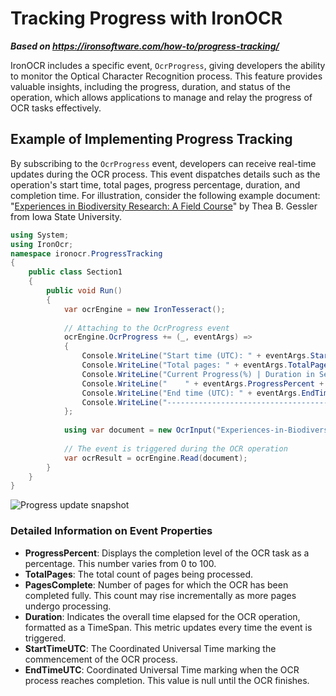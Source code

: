 # Tracking Progress with IronOCR

***Based on <https://ironsoftware.com/how-to/progress-tracking/>***


IronOCR includes a specific event, `OcrProgress`, giving developers the ability to monitor the Optical Character Recognition process. This feature provides valuable insights, including the progress, duration, and status of the operation, which allows applications to manage and relay the progress of OCR tasks effectively.

## Example of Implementing Progress Tracking

By subscribing to the `OcrProgress` event, developers can receive real-time updates during the OCR process. This event dispatches details such as the operation's start time, total pages, progress percentage, duration, and completion time. For illustration, consider the following example document: "[Experiences in Biodiversity Research: A Field Course](https://ironsoftware.com/static-assets/ocr/how-to/progress-tracking/Experiences-in-Biodiversity-Research-A-Field-Course.pdf)" by Thea B. Gessler from Iowa State University.

```cs
using System;
using IronOcr;
namespace ironocr.ProgressTracking
{
    public class Section1
    {
        public void Run()
        {
            var ocrEngine = new IronTesseract();
            
            // Attaching to the OcrProgress event
            ocrEngine.OcrProgress += (_, eventArgs) =>
            {
                Console.WriteLine("Start time (UTC): " + eventArgs.StartTimeUTC);
                Console.WriteLine("Total pages: " + eventArgs.TotalPages);
                Console.WriteLine("Current Progress(%) | Duration in Seconds");
                Console.WriteLine("    " + eventArgs.ProgressPercent + "%     | " + eventArgs.Duration.TotalSeconds + "s");
                Console.WriteLine("End time (UTC): " + eventArgs.EndTimeUTC);
                Console.WriteLine("----------------------------------------------");
            };
            
            using var document = new OcrInput("Experiences-in-Biodiversity-Research-A-Field-Course.pdf");
            
            // The event is triggered during the OCR operation
            var ocrResult = ocrEngine.Read(document);
        }
    }
}
```

<div class="content-img-align-center">
    <div class="center-image-wrapper">
         <img src="https://ironsoftware.com/static-assets/ocr/how-to/progress-tracking/progress-output.webp" alt="Progress update snapshot" class="img-responsive add-shadow">
    </div>
</div>

### Detailed Information on Event Properties

- **ProgressPercent**: Displays the completion level of the OCR task as a percentage. This number varies from 0 to 100.
- **TotalPages**: The total count of pages being processed.
- **PagesComplete**: Number of pages for which the OCR has been completed fully. This count may rise incrementally as more pages undergo processing.
- **Duration**: Indicates the overall time elapsed for the OCR operation, formatted as a TimeSpan. This metric updates every time the event is triggered.
- **StartTimeUTC**: The Coordinated Universal Time marking the commencement of the OCR process.
- **EndTimeUTC**: Coordinated Universal Time marking when the OCR process reaches completion. This value is null until the OCR finishes.